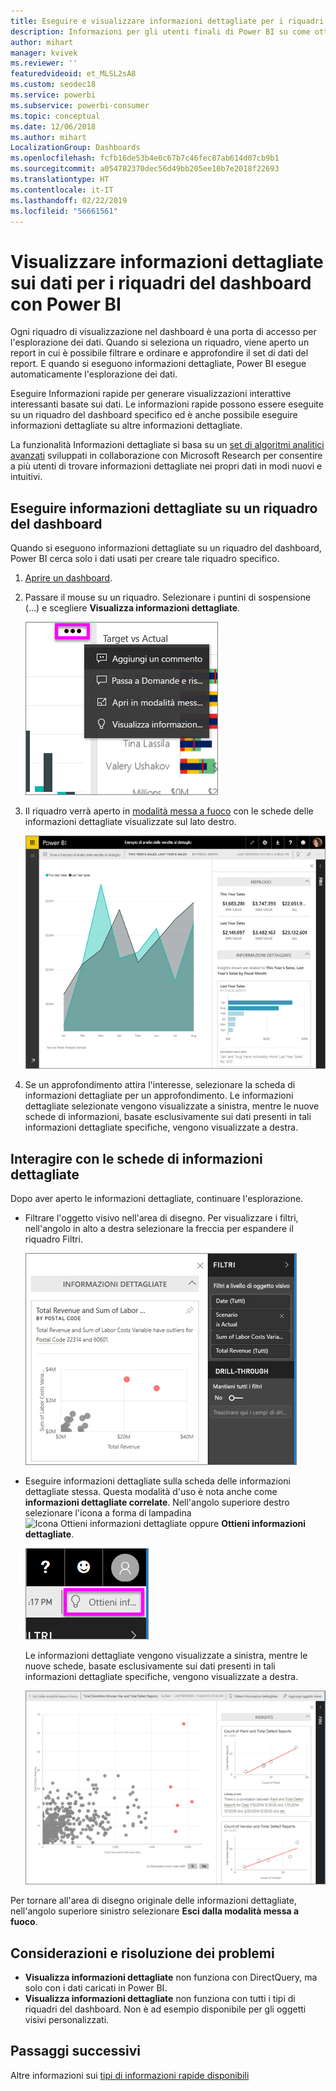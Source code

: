 ```yaml
---
title: Eseguire e visualizzare informazioni dettagliate per i riquadri del dashboard
description: Informazioni per gli utenti finali di Power BI su come ottenere informazioni dettagliate sui riquadri del dashboard.
author: mihart
manager: kvivek
ms.reviewer: ''
featuredvideoid: et_MLSL2sA8
ms.custom: seodec18
ms.service: powerbi
ms.subservice: powerbi-consumer
ms.topic: conceptual
ms.date: 12/06/2018
ms.author: mihart
LocalizationGroup: Dashboards
ms.openlocfilehash: fcfb16de53b4e6c67b7c46fec87ab614d07cb9b1
ms.sourcegitcommit: a054782370dec56d49bb205ee10b7e2018f22693
ms.translationtype: HT
ms.contentlocale: it-IT
ms.lasthandoff: 02/22/2019
ms.locfileid: "56661561"
---
```

# <a name="view-data-insights-on-dashboard-tiles-with-power-bi"></a>Visualizzare informazioni dettagliate sui dati per i riquadri del dashboard con Power BI
Ogni riquadro di visualizzazione nel dashboard è una porta di accesso per l'esplorazione dei dati. Quando si seleziona un riquadro, viene aperto un report in cui è possibile filtrare e ordinare e approfondire il set di dati del report. E quando si eseguono informazioni dettagliate, Power BI esegue automaticamente l'esplorazione dei dati.

Eseguire Informazioni rapide per generare visualizzazioni interattive interessanti basate sui dati. Le informazioni rapide possono essere eseguite su un riquadro del dashboard specifico ed è anche possibile eseguire informazioni dettagliate su altre informazioni dettagliate.

La funzionalità Informazioni dettagliate si basa su un [set di algoritmi analitici avanzati](end-user-insight-types.md) sviluppati in collaborazione con Microsoft Research per consentire a più utenti di trovare informazioni dettagliate nei propri dati in modi nuovi e intuitivi.

## <a name="run-insights-on-a-dashboard-tile"></a>Eseguire informazioni dettagliate su un riquadro del dashboard
Quando si eseguono informazioni dettagliate su un riquadro del dashboard, Power BI cerca solo i dati usati per creare tale riquadro specifico. 

1. [Aprire un dashboard](end-user-dashboards.md).
2. Passare il mouse su un riquadro. Selezionare i puntini di sospensione (...) e scegliere **Visualizza informazioni dettagliate**. 

    ![Menu puntini di sospensione](./media/end-user-insights/power-bi-hover.png)


3. Il riquadro verrà aperto in [modalità messa a fuoco](end-user-focus.md) con le schede delle informazioni dettagliate visualizzate sul lato destro.    
   
    ![Modalità messa a fuoco](./media/end-user-insights/pbi-insights-tile.png)    
4. Se un approfondimento attira l'interesse, selezionare la scheda di informazioni dettagliate per un approfondimento. Le informazioni dettagliate selezionate vengono visualizzate a sinistra, mentre le nuove schede di informazioni, basate esclusivamente sui dati presenti in tali informazioni dettagliate specifiche, vengono visualizzate a destra.    

 ## <a name="interact-with-the-insight-cards"></a>Interagire con le schede di informazioni dettagliate
Dopo aver aperto le informazioni dettagliate, continuare l'esplorazione.

   * Filtrare l'oggetto visivo nell'area di disegno.  Per visualizzare i filtri, nell'angolo in alto a destra selezionare la freccia per espandere il riquadro Filtri.

     ![Informazioni dettagliate e menu Filtri espanso](./media/end-user-insights/power-bi-insights-on-insights.png)
   
   * Eseguire informazioni dettagliate sulla scheda delle informazioni dettagliate stessa. Questa modalità d'uso è nota anche come **informazioni dettagliate correlate**. Nell'angolo superiore destro selezionare l'icona a forma di lampadina ![Icona Ottieni informazioni dettagliate](./media/end-user-insights/power-bi-bulb-icon.png) oppure **Ottieni informazioni dettagliate**.
     
     ![Barra dei menu con l'icona Ottieni informazioni dettagliate](./media/end-user-insights/power-bi-autoinsights-tile.png)
     
     Le informazioni dettagliate vengono visualizzate a sinistra, mentre le nuove schede, basate esclusivamente sui dati presenti in tali informazioni dettagliate specifiche, vengono visualizzate a destra.
     
     ![Informazioni dettagliate in informazioni dettagliate](./media/end-user-insights/power-bi-insights-on-insights-new.png)

Per tornare all'area di disegno originale delle informazioni dettagliate, nell'angolo superiore sinistro selezionare **Esci dalla modalità messa a fuoco**.

## <a name="considerations-and-troubleshooting"></a>Considerazioni e risoluzione dei problemi
- **Visualizza informazioni dettagliate** non funziona con DirectQuery, ma solo con i dati caricati in Power BI.
- **Visualizza informazioni dettagliate** non funziona con tutti i tipi di riquadri del dashboard. Non è ad esempio disponibile per gli oggetti visivi personalizzati.<!--[custom visuals](end-user-custom-visuals.md)-->


## <a name="next-steps"></a>Passaggi successivi
Altre informazioni sui [tipi di informazioni rapide disponibili](end-user-insight-types.md)

